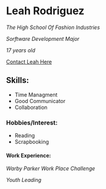 # **Leah Rodriguez**
 _The High School Of Fashion Industries_
 
_Sorftware Development Major_

_17 years old_

[Contact Leah Here](leahr110@nycstudents.net)
## **Skills:**
* Time Managment
* Good Communicator
* Collaboration

### **Hobbies/Interest:**
* Reading
* Scrapbooking

#### **Work Experience:**
_Warby Parker Work Place Challenge_

_Youth Leading_
